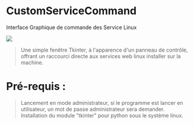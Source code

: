 # CustomServiceCommand
Interface Graphique de commande des Service Linux

<img src='https://raw.githubusercontent.com/Tracks12/CustomServiceCommand/master/screenshot.png' />

> Une simple fenêtre Tkinter, à l'apparence d'un panneau de contrôle, offrant un raccourci directe aux services web linux installer sur la machine.

# Pré-requis :

> Lancement en mode administrateur, si le programme est lancer en utilisateur, un mot de passe administrateur sera demander.
<br /> Installation du module "tkinter" pour python sous le système linux.
